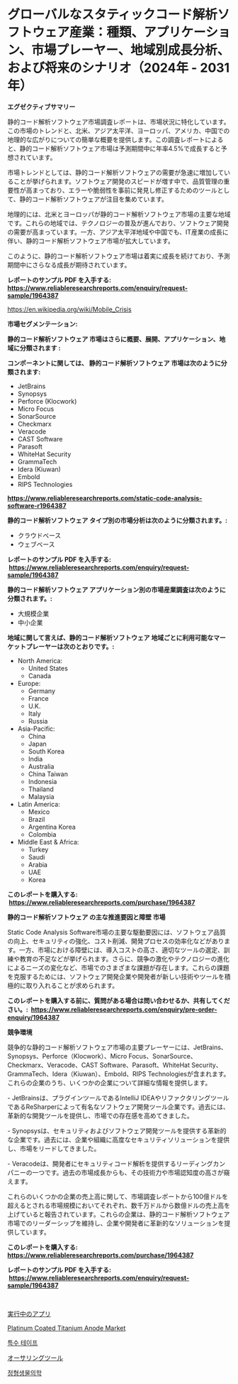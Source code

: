 <p><h1>グローバルなスタティックコード解析ソフトウェア産業：種類、アプリケーション、市場プレーヤー、地域別成長分析、および将来のシナリオ（2024年 - 2031年）</h1></p><p><strong>エグゼクティブサマリー</strong></p>
<p><p>静的コード解析ソフトウェア市場調査レポートは、市場状況に特化しています。この市場のトレンドと、北米、アジア太平洋、ヨーロッパ、アメリカ、中国での地理的な広がりについての簡単な概要を提供します。この調査レポートによると、静的コード解析ソフトウェア市場は予測期間中に年率4.5%で成長すると予想されています。</p><p>市場トレンドとしては、静的コード解析ソフトウェアの需要が急速に増加していることが挙げられます。ソフトウェア開発のスピードが増す中で、品質管理の重要性が高まっており、エラーや脆弱性を事前に発見し修正するためのツールとして、静的コード解析ソフトウェアが注目を集めています。</p><p>地理的には、北米とヨーロッパが静的コード解析ソフトウェア市場の主要な地域です。これらの地域では、テクノロジーの普及が進んでおり、ソフトウェア開発の需要が高まっています。一方、アジア太平洋地域や中国でも、IT産業の成長に伴い、静的コード解析ソフトウェア市場が拡大しています。</p><p>このように、静的コード解析ソフトウェア市場は着実に成長を続けており、予測期間中にさらなる成長が期待されています。</p></p>
<p><strong>レポートのサンプル PDF を入手する: <a href="https://www.reliableresearchreports.com/enquiry/request-sample/1964387">https://www.reliableresearchreports.com/enquiry/request-sample/1964387</a></strong></p>
<p><a href="https://en.wikipedia.org/wiki/Mobile_Crisis">https://en.wikipedia.org/wiki/Mobile_Crisis</a></p>
<p><strong>市場セグメンテーション:</strong></p>
<p><strong> 静的コード解析ソフトウェア 市場はさらに概要、展開、アプリケーション、地域に分類されます :</strong></p>
<p><strong>コンポーネントに関しては、 静的コード解析ソフトウェア 市場は次のように分類されます: &nbsp;</strong></p>
<p><ul><li>JetBrains</li><li>Synopsys</li><li>Perforce (Klocwork)</li><li>Micro Focus</li><li>SonarSource</li><li>Checkmarx</li><li>Veracode</li><li>CAST Software</li><li>Parasoft</li><li>WhiteHat Security</li><li>GrammaTech</li><li>Idera (Kiuwan)</li><li>Embold</li><li>RIPS Technologies</li></ul></p>
<p><strong><a href="https://www.reliableresearchreports.com/static-code-analysis-software-r1964387">https://www.reliableresearchreports.com/static-code-analysis-software-r1964387</a></strong></p>
<p><strong> 静的コード解析ソフトウェア タイプ別の市場分析は次のように分類されます。:</strong></p>
<p><ul><li>クラウドベース</li><li>ウェブベース</li></ul></p>
<p><strong>レポートのサンプル PDF を入手する: &nbsp;<a href="https://www.reliableresearchreports.com/enquiry/request-sample/1964387">https://www.reliableresearchreports.com/enquiry/request-sample/1964387</a></strong></p>
<p><strong> 静的コード解析ソフトウェア アプリケーション別の市場産業調査は次のように分類されます。:</strong></p>
<p><ul><li>大規模企業</li><li>中小企業</li></ul></p>
<p><strong>地域に関して言えば、静的コード解析ソフトウェア 地域ごとに利用可能なマーケットプレーヤーは次のとおりです。:</strong></p>
<p><ul>
    <li>
        North America:
        <ul>
            <li>United States</li>
            <li>Canada</li>
        </ul>
    </li>
    <li>
        Europe:
        <ul>
            <li>Germany</li>
            <li>France</li>
            <li>U.K.</li>
            <li>Italy</li>
            <li>Russia</li>
        </ul>
    </li>
    <li>
        Asia-Pacific:
        <ul>
            <li>China</li>
            <li>Japan</li>
            <li>South Korea</li>
            <li>India</li>
            <li>Australia</li>
            <li>China Taiwan</li>
            <li>Indonesia</li>
            <li>Thailand</li>
            <li>Malaysia</li>
        </ul>
    </li>
    <li>
        Latin America:
        <ul>
            <li>Mexico</li>
            <li>Brazil</li>
            <li>Argentina Korea</li>
            <li>Colombia</li>
        </ul>
    </li>
    <li>
        Middle East & Africa:
        <ul>
            <li>Turkey</li>
            <li>Saudi</li>
            <li>Arabia</li>
            <li>UAE</li>
            <li>Korea</li>
        </ul>
    </li>
    </ul></p>
<p><strong>このレポートを購入する: &nbsp;<a href="https://www.reliableresearchreports.com/purchase/1964387">https://www.reliableresearchreports.com/purchase/1964387</a></strong></p>
<p><strong>静的コード解析ソフトウェア の主な推進要因と障壁 市場</strong></p>
<p><p>Static Code Analysis Software市場の主要な駆動要因には、ソフトウェア品質の向上、セキュリティの強化、コスト削減、開発プロセスの効率化などがあります。一方、市場における障壁には、導入コストの高さ、適切なツールの選定、訓練や教育の不足などが挙げられます。さらに、競争の激化やテクノロジーの進化によるニーズの変化など、市場でのさまざまな課題が存在します。これらの課題を克服するためには、ソフトウェア開発企業や開発者が新しい技術やツールを積極的に取り入れることが求められます。</p></p>
<p><strong>このレポートを購入する前に、質問がある場合は問い合わせるか、共有してください。:&nbsp; <a href="https://www.reliableresearchreports.com/enquiry/pre-order-enquiry/1964387">https://www.reliableresearchreports.com/enquiry/pre-order-enquiry/1964387</a></strong></p>
<p><strong>競争環境</strong></p>
<p><p>競争的な静的コード解析ソフトウェア市場の主要プレーヤーには、JetBrains、Synopsys、Perforce（Klocwork）、Micro Focus、SonarSource、Checkmarx、Veracode、CAST Software、Parasoft、WhiteHat Security、GrammaTech、Idera（Kiuwan）、Embold、RIPS Technologiesが含まれます。これらの企業のうち、いくつかの企業について詳細な情報を提供します。</p><p>- JetBrainsは、プラグインツールであるIntelliJ IDEAやリファクタリングツールであるReSharperによって有名なソフトウェア開発ツール企業です。過去には、革新的な開発ツールを提供し、市場での存在感を高めてきました。</p><p>- Synopsysは、セキュリティおよびソフトウェア開発ツールを提供する革新的な企業です。過去には、企業や組織に高度なセキュリティソリューションを提供し、市場をリードしてきました。</p><p>- Veracodeは、開発者にセキュリティコード解析を提供するリーディングカンパニーの一つです。過去の市場成長からも、その技術力や市場認知度の高さが窺えます。</p><p>これらのいくつかの企業の売上高に関して、市場調査レポートから100億ドルを超えるとされる市場規模においてそれぞれ、数千万ドルから数億ドルの売上高を上げていると報告されています。これらの企業は、静的コード解析ソフトウェア市場でのリーダーシップを維持し、企業や開発者に革新的なソリューションを提供しています。</p></p>
<p><strong>このレポートを購入する: &nbsp; <a href="https://www.reliableresearchreports.com/purchase/1964387">https://www.reliableresearchreports.com/purchase/1964387</a></strong></p>
<p><strong>レポートのサンプル PDF を入手する: &nbsp;<a href="https://www.reliableresearchreports.com/enquiry/request-sample/1964387">https://www.reliableresearchreports.com/enquiry/request-sample/1964387</a></strong><strong></strong></p>
<p>&nbsp;</p>
<p><p><a href="https://github.com/TerrellConn/Market-Research-Report-List-2/blob/main/552137417419.md">実行中のアプリ</a></p><p><a href="https://github.com/kumertitash/Market-Research-Report-List-1/blob/main/platinum-coated-titanium-anode-market.md">Platinum Coated Titanium Anode Market</a></p><p><a href="https://github.com/LuckeyCorbin/Market-Research-Report-List-2/blob/main/798109924270.md">특수 테이프</a></p><p><a href="https://github.com/RandallRunte2023/Market-Research-Report-List-2/blob/main/814521817420.md">オーサリングツール</a></p><p><a href="https://github.com/shampaakter36/Market-Research-Report-List-2/blob/main/812626824269.md">정형생물의학</a></p></p>